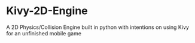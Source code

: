 Kivy-2D-Engine
==============

A 2D Physics/Collision Engine built in python with intentions on using Kivy for an unfinished mobile game
